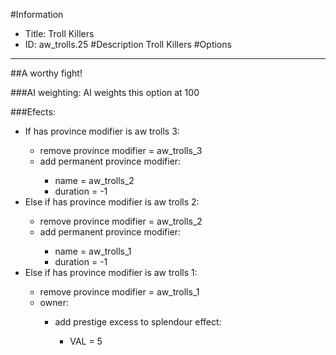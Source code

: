 #Information
 - Title: Troll Killers
 - ID: aw_trolls.25
#Description
Troll Killers
#Options

___
##A worthy fight!

###AI weighting:
AI weights this option at 100


###Efects:<ul><li>If has province modifier is aw trolls 3:</li><ul><li>remove province modifier = aw_trolls_3</li><li>add permanent province modifier:</li><ul><li>name = aw_trolls_2</li><li>duration = -1</li></ul></ul><li>Else if has province modifier is aw trolls 2:</li><ul><li>remove province modifier = aw_trolls_2</li><li>add permanent province modifier:</li><ul><li>name = aw_trolls_1</li><li>duration = -1</li></ul></ul><li>Else if has province modifier is aw trolls 1:</li><ul><li>remove province modifier = aw_trolls_1</li><li>owner:</li><ul><li>add prestige excess to splendour effect:</li><ul><li>VAL = 5</li></ul></ul></ul></ul>
